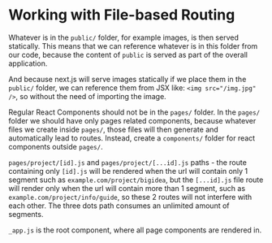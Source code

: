 # Working with File-based Routing

Whatever is in the `public/` folder, for example images, is then served statically. This means that we can reference whatever is in this folder from our code, because the content of `public` is served as part of the overall application.

And because next.js will serve images statically if we place them in the `public/` folder, we can reference them from JSX like: `<img src="/img.jpg" />`, so without the need of importing the image.

Regular React Components should not be in the `pages/` folder. In the `pages/` folder we should have only pages related components, because whatever files we create inside `pages/`, those files will then generate and automatically lead to routes. Instead, create a `components/` folder for react components outside `pages/`.

`pages/project/[id].js` and `pages/project/[...id].js` paths - the route containing only `[id].js` will be rendered when the url will contain only 1 segment such as `example.com/project/bigidea`, but the `[...id].js` file route will render only when the url will contain more than 1 segment, such as `example.com/project/info/guide`, so these 2 routes will not interfere with each other. The three dots path consumes an unlimited amount of segments.

`_app.js` is the root component, where all page components are rendered in.

<br>
